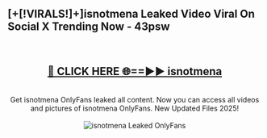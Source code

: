 <h2>[+[!VIRALS!]+]isnotmena Leaked Video Viral On Social X Trending Now - 43psw</h2>
<br>
<div align="center">
<h2><a href="https://libra.edu.pl?isnotmena" rel="nofollow">🔴 CLICK HERE 🌐==►► isnotmena</a></h2>
<br>
Get isnotmena OnlyFans leaked all content. Now you can access all videos and pictures of isnotmena OnlyFans. New Updated Files 2025!
<br>
<br>
<a href="https://libra.edu.pl?isnotmena" rel="nofollow" data-target="animated-image.originalLink"><img src="https://i.ibb.co.com/WyWwxjT/player-gif2.gif" alt="isnotmena Leaked OnlyFans" style="max-width: 100%; display: inline-block;" data-target="animated-image.originalImage"></a>
</div>
<br>